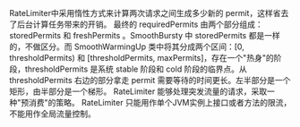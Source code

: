 

RateLimiter中采用惰性方式来计算两次请求之间生成多少新的 permit，这样省去了后台计算任务带来的开销。
最终的 requiredPermits 由两个部分组成：storedPermits 和 freshPermits 。SmoothBursty 中 storedPermits 都是一样的，不做区分。而 SmoothWarmingUp 类中将其分成两个区间：[0, thresholdPermits) 和 [thresholdPermits, maxPermits]，存在一个"热身"的阶段，thresholdPermits 是系统 stable 阶段和 cold 阶段的临界点。从 thresholdPermits 右边的部分拿走 permit 需要等待的时间更长。左半部分是一个矩形，由半部分是一个梯形。
RateLimiter 能够处理突发流量的请求，采取一种"预消费"的策略。
RateLimiter 只能用作单个JVM实例上接口或者方法的限流，不能用作全局流量控制。
